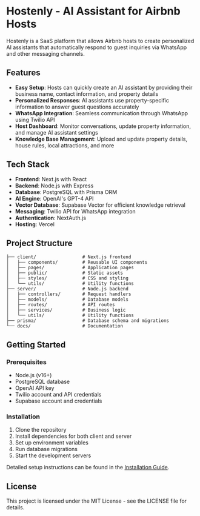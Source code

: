 # Hostenly - AI Assistant for Airbnb Hosts

Hostenly is a SaaS platform that allows Airbnb hosts to create personalized AI assistants that automatically respond to guest inquiries via WhatsApp and other messaging channels.

## Features

- **Easy Setup**: Hosts can quickly create an AI assistant by providing their business name, contact information, and property details
- **Personalized Responses**: AI assistants use property-specific information to answer guest questions accurately
- **WhatsApp Integration**: Seamless communication through WhatsApp using Twilio API
- **Host Dashboard**: Monitor conversations, update property information, and manage AI assistant settings
- **Knowledge Base Management**: Upload and update property details, house rules, local attractions, and more

## Tech Stack

- **Frontend**: Next.js with React
- **Backend**: Node.js with Express
- **Database**: PostgreSQL with Prisma ORM
- **AI Engine**: OpenAI's GPT-4 API
- **Vector Database**: Supabase Vector for efficient knowledge retrieval
- **Messaging**: Twilio API for WhatsApp integration
- **Authentication**: NextAuth.js
- **Hosting**: Vercel

## Project Structure

```
├── client/                 # Next.js frontend
│   ├── components/         # Reusable UI components
│   ├── pages/              # Application pages
│   ├── public/             # Static assets
│   ├── styles/             # CSS and styling
│   └── utils/              # Utility functions
├── server/                 # Node.js backend
│   ├── controllers/        # Request handlers
│   ├── models/             # Database models
│   ├── routes/             # API routes
│   ├── services/           # Business logic
│   └── utils/              # Utility functions
├── prisma/                 # Database schema and migrations
└── docs/                   # Documentation
```

## Getting Started

### Prerequisites

- Node.js (v16+)
- PostgreSQL database
- OpenAI API key
- Twilio account and API credentials
- Supabase account and credentials

### Installation

1. Clone the repository
2. Install dependencies for both client and server
3. Set up environment variables
4. Run database migrations
5. Start the development servers

Detailed setup instructions can be found in the [Installation Guide](./docs/installation.md).

## License

This project is licensed under the MIT License - see the LICENSE file for details.